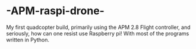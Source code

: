 # -APM-raspi-drone-
 My first quadcopter build, primarily using the APM 2.8 Flight controller, and seriously, how can one resist use Raspberry pi! With most of the programs written in Python. 
